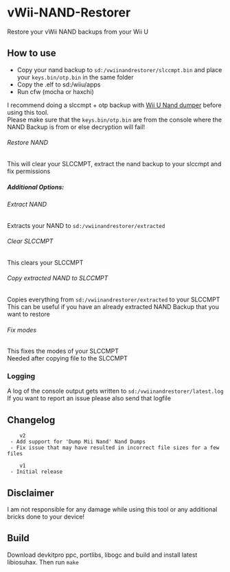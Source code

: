 # vWii-NAND-Restorer
Restore your vWii NAND backups from your Wii U

## How to use
- Copy your nand backup to `sd:/vwiinandrestorer/slccmpt.bin` and place your `keys.bin/otp.bin` in the same folder
- Copy the .elf to sd:/wiiu/apps
- Run cfw (mocha or haxchi)

I recommend doing a slccmpt + otp backup with [Wii U Nand dumper](https://github.com/koolkdev/wiiu-nanddumper/releases) before using this tool.  
Please make sure that the `keys.bin/otp.bin` are from the console where the NAND Backup is from or else decryption will fail!

###### Restore NAND
This will clear your SLCCMPT, extract the nand backup to your slccmpt and fix permissions

##### Additional Options:

###### Extract NAND
Extracts your NAND to `sd:/vwiinandrestorer/extracted`

###### Clear SLCCMPT
This clears your SLCCMPT

###### Copy extracted NAND to SLCCMPT
Copies everything from `sd:/vwiinandrestorer/extracted` to your SLCCMPT  
This can be useful if you have an already extracted NAND Backup that you want to restore

###### Fix modes
This fixes the modes of your SLCCMPT  
Needed after copying file to the SLCCMPT

### Logging
A log of the console output gets written to `sd:/vwiinandrestorer/latest.log`
If you want to report an issue please also send that logfile

## Changelog
```
    v2
 - Add support for 'Dump Mii Nand' Nand Dumps
 - Fix issue that may have resulted in incorrect file sizes for a few files

    v1
 - Initial release
```

## Disclaimer
I am not responsible for any damage while using this tool or any additional bricks done to your device!

## Build
Download devkitpro ppc, portlibs, libogc and build and install latest libiosuhax.
Then run `make`